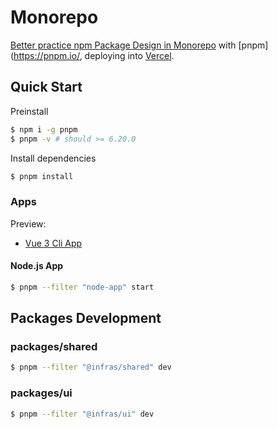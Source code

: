 # Monorepo

[Better practice npm Package Design in Monorepo](https://www.rustc.cloud/monorepo-pkg) with [pnpm](https://pnpm.io/, deploying into [Vercel](https://vercel.com/).

## Quick Start

Preinstall

```bash
$ npm i -g pnpm
$ pnpm -v # should >= 6.20.0
```

Install dependencies

```bash
$ pnpm install
```

### Apps

Preview:
- [Vue 3 Cli App](https://monorepo-vue3-cli-app.vercel.app/)



#### Node.js App

```bash
$ pnpm --filter "node-app" start
```


## Packages Development

### packages/shared

```bash
$ pnpm --filter "@infras/shared" dev
```

### packages/ui

```bash
$ pnpm --filter "@infras/ui" dev
```
